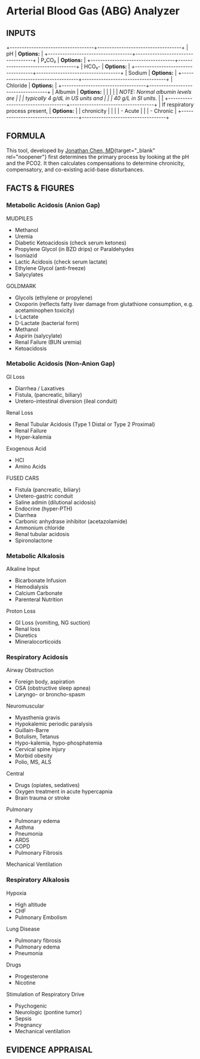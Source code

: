 # Arterial Blood Gas (ABG) Analyzer

## INPUTS

+-----------------------------------+-----------------------------------+
| pH                                | **Options:**                      |
+-----------------------------------+-----------------------------------+
| PₐCO₂                             | **Options:**                      |
+-----------------------------------+-----------------------------------+
| HCO₃-                             | **Options:**                      |
+-----------------------------------+-----------------------------------+
| Sodium                            | **Options:**                      |
+-----------------------------------+-----------------------------------+
| Chloride                          | **Options:**                      |
+-----------------------------------+-----------------------------------+
| Albumin                           | **Options:**                      |
|                                   |                                   |
| *NOTE: Normal albumin levels are  |                                   |
| typically 4 g/dL in US units and  |                                   |
| 40 g/L in SI units.*              |                                   |
+-----------------------------------+-----------------------------------+
| If respiratory process present,   | **Options:**                      |
| chronicity                        |                                   |
|                                   | -   Acute                         |
|                                   | -   Chronic                       |
+-----------------------------------+-----------------------------------+

## FORMULA

This tool, developed by [Jonathan Chen,
MD](https://profiles.stanford.edu/jonc101){target="_blank"
rel="noopener"} first determines the primary process by looking at the
pH and the PCO2. It then calculates compensations to determine
chronicity, compensatory, and co-existing acid-base disturbances.

## FACTS & FIGURES

### Metabolic Acidosis (Anion Gap)

MUDPILES

-   Methanol
-   Uremia
-   Diabetic Ketoacidosis (check serum ketones)
-   Propylene Glycol (in BZD drips) or Paraldehydes
-   Isoniazid
-   Lactic Acidosis (check serum lactate)
-   Ethylene Glycol (anti-freeze)
-   Salycylates

GOLDMARK

-   Glycols (ethylene or propylene)
-   Oxoporin (reflects fatty liver damage from glutathione consumption,
    e.g. acetaminophen toxicity)
-   L-Lactate
-   D-Lactate (bacterial form)
-   Methanol
-   Aspirin (salycylate)
-   Renal Failure (BUN uremia)
-   Ketoacidosis

### Metabolic Acidosis (Non-Anion Gap)

GI Loss

-   Diarrhea / Laxatives
-   Fistula, (pancreatic, biliary)
-   Uretero-intestinal diversion (ileal conduit)

Renal Loss

-   Renal Tubular Acidosis (Type 1 Distal or Type 2 Proximal)
-   Renal Failure
-   Hyper-kalemia

Exogenous Acid

-   HCl
-   Amino Acids

FUSED CARS

-   Fistula (pancreatic, biliary)
-   Uretero-gastric conduit
-   Saline admin (dilutional acidosis)
-   Endocrine (hyper-PTH)
-   Diarrhea
-   Carbonic anhydrase inhibitor (acetazolamide)
-   Ammonium chloride
-   Renal tubular acidosis
-   Spironolactone

### Metabolic Alkalosis

Alkaline Input

-   Bicarbonate Infusion
-   Hemodialysis
-   Calcium Carbonate
-   Parenteral Nutrition

Proton Loss

-   GI Loss (vomiting, NG suction)
-   Renal loss
-   Diuretics
-   Mineralocorticoids

### Respiratory Acidosis

Airway Obstruction

-   Foreign body, aspiration
-   OSA (obstructive sleep apnea)
-   Laryngo- or broncho-spasm

Neuromuscular

-   Myasthenia gravis
-   Hypokalemic periodic paralysis
-   Guillain-Barre
-   Botulism, Tetanus
-   Hypo-kalemia, hypo-phosphatemia
-   Cervical spine injury
-   Morbid obesity
-   Polio, MS, ALS

Central

-   Drugs (opiates, sedatives)
-   Oxygen treatment in acute hypercapnia
-   Brain trauma or stroke

Pulmonary

-   Pulmonary edema
-   Asthma
-   Pneumonia
-   ARDS
-   COPD
-   Pulmonary Fibrosis

Mechanical Ventilation

### Respiratory Alkalosis

Hypoxia

-   High altitude
-   CHF
-   Pulmonary Embolism

Lung Disease

-   Pulmonary fibrosis
-   Pulmonary edema
-   Pneumonia

Drugs

-   Progesterone
-   Nicotine

Stimulation of Respiratory Drive

-   Psychogenic
-   Neurologic (pontine tumor)
-   Sepsis
-   Pregnancy
-   Mechanical ventilation

## EVIDENCE APPRAISAL
